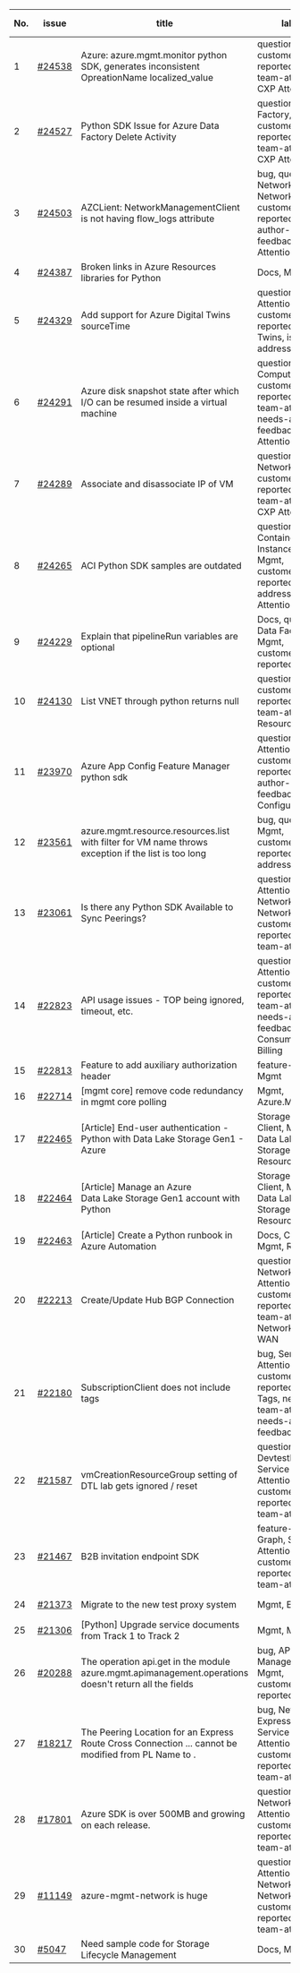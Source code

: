 | No. | issue | title | labels | assignees | bot advice | created date |
| ------ | ------ | ------ | ------ | ------ | ------ | :-----: |
|1|[#24538](https://github.com/Azure/azure-sdk-for-python/issues/24538)|Azure: azure.mgmt.monitor python SDK, generates inconsistent OpreationName localized_value|question, Mgmt, customer-reported, needs-team-attention, CXP Attention|msyyc, BigCat20196||2022-05-20|
|2|[#24527](https://github.com/Azure/azure-sdk-for-python/issues/24527)|Python SDK Issue for Azure Data Factory Delete Activity|question, Data Factory, Mgmt, customer-reported, needs-team-attention, CXP Attention|Wzb123456789, msyyc|new comment|2022-05-19|
|3|[#24503](https://github.com/Azure/azure-sdk-for-python/issues/24503)|AZCLient: NetworkManagementClient is not having flow_logs attribute|bug, question, Network - Virtual Network, Mgmt, customer-reported, needs-author-feedback, CXP Attention|msyyc, navba-MSFT|new comment|2022-05-18|
|4|[#24387](https://github.com/Azure/azure-sdk-for-python/issues/24387)|Broken links in Azure Resources libraries for Python|Docs, Mgmt|scbedd, msyyc|no reply > 7|2022-05-11|
|5|[#24329](https://github.com/Azure/azure-sdk-for-python/issues/24329)|Add support for Azure Digital Twins sourceTime|question, Service Attention, Mgmt, customer-reported, Digital Twins, issue-addressed|Wzb123456789, msyyc||2022-05-06|
|6|[#24291](https://github.com/Azure/azure-sdk-for-python/issues/24291)|Azure disk snapshot state after which I/O can be resumed inside a virtual machine|question, Compute, Mgmt, customer-reported, needs-team-attention, needs-author-feedback, CXP Attention|msyyc||2022-05-04|
|7|[#24289](https://github.com/Azure/azure-sdk-for-python/issues/24289)|Associate and disassociate IP of VM|question, Network, Mgmt, customer-reported, needs-team-attention, CXP Attention|SaurabhSharma-MSFT, msyyc||2022-05-04|
|8|[#24265](https://github.com/Azure/azure-sdk-for-python/issues/24265)|ACI  Python SDK samples are outdated|question, Container Instances, Client, Mgmt, customer-reported, issue-addressed, CXP Attention|kazrael2119, msyyc|new comment|2022-05-02|
|9|[#24229](https://github.com/Azure/azure-sdk-for-python/issues/24229)|Explain that pipelineRun variables are optional|Docs, question, Data Factory, Mgmt, customer-reported|msyyc|new comment|2022-04-28|
|10|[#24130](https://github.com/Azure/azure-sdk-for-python/issues/24130)|List VNET through python returns null |question, Mgmt, customer-reported, needs-team-attention, Resources|msyyc, BigCat20196|new comment|2022-04-21|
|11|[#23970](https://github.com/Azure/azure-sdk-for-python/issues/23970)|Azure App Config Feature Manager python sdk|question, Service Attention, Mgmt, customer-reported, needs-author-feedback, App Configuration|msyyc|new comment|2022-04-13|
|12|[#23561](https://github.com/Azure/azure-sdk-for-python/issues/23561)|azure.mgmt.resource.resources.list with filter for VM name throws exception if the list is too long|bug, question, Mgmt, customer-reported, issue-addressed|msyyc, BigCat20196||2022-03-17|
|13|[#23061](https://github.com/Azure/azure-sdk-for-python/issues/23061)|Is there any Python SDK Available to Sync Peerings?|question, Service Attention, Network - Virtual Network, Mgmt, customer-reported, needs-team-attention|msyyc|new comment|2022-02-15|
|14|[#22823](https://github.com/Azure/azure-sdk-for-python/issues/22823)|API usage issues - TOP being ignored, timeout, etc.|question, Service Attention, Mgmt, customer-reported, needs-team-attention, needs-author-feedback, Consumption - Billing|kazrael2119, msyyc||2022-01-28|
|15|[#22813](https://github.com/Azure/azure-sdk-for-python/issues/22813)|Feature to add auxiliary authorization header|feature-request, Mgmt|msyyc|new issue|2022-01-28|
|16|[#22714](https://github.com/Azure/azure-sdk-for-python/issues/22714)|[mgmt core] remove code redundancy in mgmt core polling|Mgmt, Azure.Mgmt.Core|msyyc|new issue|2022-01-21|
|17|[#22465](https://github.com/Azure/azure-sdk-for-python/issues/22465)|[Article] End-user authentication - Python with Data Lake Storage Gen1 - Azure|Storage, Docs, Client, Mgmt, Data Lake Storage Gen1, Resources|tasherif-msft, msyyc|no reply > 7|2022-01-12|
|18|[#22464](https://github.com/Azure/azure-sdk-for-python/issues/22464)|[Article] Manage an Azure Data Lake Storage Gen1 account with Python|Storage, Docs, Client, Mgmt, Data Lake Storage Gen1, Resources|tasherif-msft, msyyc|no reply > 7|2022-01-12|
|19|[#22463](https://github.com/Azure/azure-sdk-for-python/issues/22463)|[Article] Create a Python runbook in Azure Automation|Docs, Compute, Mgmt, Resources|msyyc|no reply > 7|2022-01-12|
|20|[#22213](https://github.com/Azure/azure-sdk-for-python/issues/22213)|Create/Update Hub BGP Connection|question, Network, Service Attention, Mgmt, customer-reported, needs-team-attention, Network - Virtual WAN|msyyc|no reply > 7|2021-12-17|
|21|[#22180](https://github.com/Azure/azure-sdk-for-python/issues/22180)|SubscriptionClient does not include tags|bug, Service Attention, Mgmt, customer-reported, ARM - Tags, needs-team-attention, needs-author-feedback|BigCat20196, msyyc, rthorn17|new comment|2021-12-15|
|22|[#21587](https://github.com/Azure/azure-sdk-for-python/issues/21587)|vmCreationResourceGroup setting of DTL lab gets ignored / reset|question, Devtestlab, Service Attention, Mgmt, customer-reported, needs-team-attention|Wzb123456789, msyyc|new comment|2021-11-04|
|23|[#21467](https://github.com/Azure/azure-sdk-for-python/issues/21467)|B2B invitation endpoint SDK|feature-request, Graph, Service Attention, Mgmt, customer-reported, needs-team-attention|msyyc|new comment|2021-10-28|
|24|[#21373](https://github.com/Azure/azure-sdk-for-python/issues/21373)|Migrate to the new test proxy system|Mgmt, Epic, MQ|msyyc|no reply > 7|2021-10-22|
|25|[#21306](https://github.com/Azure/azure-sdk-for-python/issues/21306)|[Python] Upgrade service documents from Track 1 to Track 2|Mgmt, MQ|msyyc|no reply > 7|2021-10-18|
|26|[#20288](https://github.com/Azure/azure-sdk-for-python/issues/20288)|The operation api.get in the module azure.mgmt.apimanagement.operations doesn't return all the fields|bug, API Management, Mgmt, customer-reported|msyyc, BigCat20196|new comment|2021-08-16|
|27|[#18217](https://github.com/Azure/azure-sdk-for-python/issues/18217)|The Peering Location for an Express Route Cross Connection ... cannot be modified from PL Name to .|bug, Network - ExpressRoute, Service Attention, Mgmt, customer-reported, needs-team-attention|msyyc|new comment|2021-04-22|
|28|[#17801](https://github.com/Azure/azure-sdk-for-python/issues/17801)|Azure SDK is over 500MB and growing on each release.|question, Network, Service Attention, Mgmt, customer-reported, needs-team-attention|msyyc, lmazuel|new comment|2021-04-05|
|29|[#11149](https://github.com/Azure/azure-sdk-for-python/issues/11149)|azure-mgmt-network is huge|question, Service Attention, Network - Virtual Network, Mgmt, customer-reported, needs-team-attention|msyyc, MikhailTryakhov|new comment|2020-04-30|
|30|[#5047](https://github.com/Azure/azure-sdk-for-python/issues/5047)|Need sample code for Storage Lifecycle Management|Docs, Mgmt|msyyc|new comment|2019-05-02|
